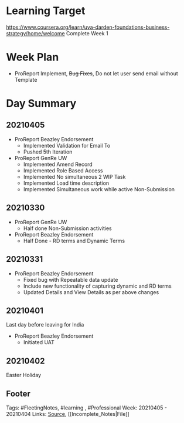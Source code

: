 # Learning Target
https://www.coursera.org/learn/uva-darden-foundations-business-strategy/home/welcome
Complete Week 1 
 
# Week Plan
- ProReport Implement, ~~Bug Fixes~~, Do not let user send email without Template


# Day Summary
## 20210405
- ProReport Beazley Endorsement
	- Implemented Validation for Email To
	- Pushed 5th Iteration 
- ProReport GenRe UW
	- Implemented Amend Record
	- Implemented Role Based Access
	- Implemented No simultaneous 2 WIP Task
	- Implemented Load time description
	- Implemented Simultaneous work while active Non-Submission

## 20210330
- ProReport GenRe UW
	- Half done Non-Submission activities
- ProReport Beazley Endorsement
	- Half Done - RD terms and Dynamic Terms

## 20210331
- ProReport Beazley Endorsement
	- Fixed bug with Repeatable data update
	- Include new functionality of capturing dynamic and RD terms 
	- Updated Details and View Details as per above changes

## 20210401
Last day before leaving for India
- ProReport Beazley Endorsement
	- Initiated UAT

## 20210402
Easter Holiday

## Footer

Tags: #FleetingNotes, #learning , #Professional
Week: 20210405 - 20210404
Links: 
[Source](template.md), [[Incomplete_Notes|File]]

<!--
Comment -   
-->
<!--stackedit_data:
eyJoaXN0b3J5IjpbMzMyNTkwMDMyXX0=
-->